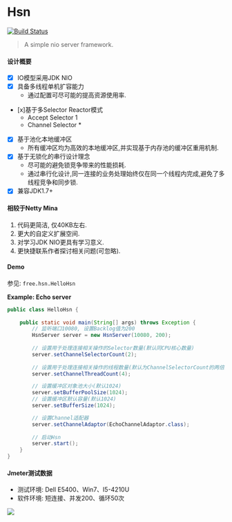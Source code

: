 
# Hsn

[![Build Status](https://img.shields.io/travis/junicorn/Hsn.svg?style=flat-square)](https://travis-ci.org/junicorn/Hsn)

> A simple nio server framework.

#### 设计概要

* [x] IO模型采用JDK NIO
* [x] 具备多线程单机扩容能力
	- 通过配置可尽可能的提高资源使用率.
* [x]基于多Selector Reactor模式
	- Accept  Selector 1
	- Channel Selector *	
* [x] 基于池化本地缓冲区
	- 所有缓冲区均为高效的本地缓冲区,并实现基于内存池的缓冲区重用机制.
* [x] 基于无锁化的串行设计理念
	- 尽可能的避免锁竞争带来的性能损耗.
	- 通过串行化设计,同一连接的业务处理始终仅在同一个线程内完成,避免了多线程竞争和同步锁.
* [x] 兼容JDK1.7+

#### 相较于Netty Mina

1. 代码更简洁, 仅40KB左右.
2. 更大的自定义扩展空间.
3. 对学习JDK NIO更具有学习意义.
4. 更快捷联系作者探讨相关问题(可忽略).

#### Demo

参见: `free.hsn.HelloHsn`
	
**Example: Echo server**

```java
public class HelloHsn {
	
	public static void main(String[] args) throws Exception {
		// 监听端口10080, 设置Backlog值为200
		HsnServer server = new HsnServer(10080, 200);
		
		// 设置用于处理连接相关操作的Selector数量(默认同CPU核心数量)
		server.setChannelSelectorCount(2);
		
		// 设置用于处理连接相关操作的线程数量(默认为ChannelSelectorCount的两倍)
		server.setChannelThreadCount(4);

		// 设置缓冲区对象池大小(默认1024)
		server.setBufferPoolSize(1024);
		// 设置缓冲区默认容量(默认1024)
		server.setBufferSize(1024);

		// 设置Channel适配器
		server.setChannelAdaptor(EchoChannelAdaptor.class);
		
		// 启动Hsn
		server.start();
	}
}
```
	
#### Jmeter测试数据 

+ 测试环境: Dell E5400、Win7、I5-4210U
+ 软件环境: 短连接、并发200、循环50次

![](http://i.imgur.com/8BrYaGk.png)

